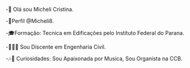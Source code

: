 -👋 Olá sou Micheli Cristina. 

-📧Perfil @Micheli8. 

-🎓Formação: Tecnica em Edificações pelo Instituto Federal do Parana.

-👷🏻‍♀️ Sou Discente em Engenharia Civil. 

-🎶🎼 Curiosidades: Sou Apaixonada por Musica, Sou Organista na CCB.

<!---
Micheli8/Micheli8 is a ✨ special ✨ repository because its `README.md` (this file) appears on your GitHub profile.
You can click the Preview link to take a look at your changes.
--->
